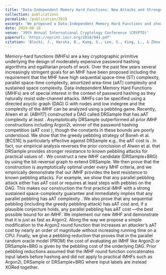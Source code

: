```yaml
---
title: "Data-Independent Memory Hard Functions: New Attacks and Stronger Constructions"
collection: publications
permalink: /publication/2019
excerpt: 'We proposed a Data-Independent Memory Hard Functions and showed that it provides the best resistance to known pebbling attacks'
date: 2019-08-18
venue: '39th Annual International Cryptology Conference (CRYPTO)'
paperurl: 'https://eprint.iacr.org/2018/944.pdf'
citation: 'Blocki, J., Harsha, B., Kang, S., Lee, S., Xing, L., & Zhou, S. (2019, August). Data-independent memory hard functions: New attacks and stronger constructions. In Annual International Cryptology Conference (pp. 573-607). Cham: Springer International Publishing.'
---
```


Memory-hard functions (MHFs) are a key cryptographic primitive underlying the design of moderately expensive password hashing algorithms and egalitarian proofs of work. Over the past few years several increasingly stringent goals for an MHF have been proposed including the requirement that the MHF have high sequential space-time (ST) complexity, parallel space-time complexity, amortized area-time (aAT) complexity and sustained space complexity. Data-Independent Memory Hard Functions (iMHFs) are of special interest in the context of password hashing as they naturally resist side-channel attacks. iMHFs can be specified using a directed acyclic graph (DAG) G with  nodes and low indegree and the complexity of the iMHF can be analyzed using a pebbling game. Recently, Alwen et al. [ABH17] constructed a DAG called DRSample that has aAT complexity at least  . Asymptotically DRSample outperformed all prior iMHF constructions including Argon2i, winner of the password hashing competition (aAT cost  ), though the constants in these bounds are poorly understood. We show that the greedy pebbling strategy of Boneh et al. [BCS16] is particularly effective against DRSample e.g., the aAT cost is  . In fact, our empirical analysis reverses the prior conclusion of Alwen et al. that DRSample provides stronger resistance to known pebbling attacks for practical values of  . We construct a new iMHF candidate (DRSample+BRG) by using the bit-reversal graph to extend DRSample. We then prove that the construction is asymptotically optimal under every MHF criteria, and we empirically demonstrate that our iMHF provides the best resistance to known pebbling attacks. For example, we show that any parallel pebbling attack either has aAT cost  or requires at least  steps with  pebbles on the DAG. This makes our construction the first practical iMHF with a strong sustained space-complexity guarantee and immediately implies that any parallel pebbling has aAT complexity  . We also prove that any sequential pebbling (including the greedy pebbling attack) has aAT cost  and, if a plausible conjecture holds, any parallel pebbling has aAT cost  —the best possible bound for an iMHF. We implement our new iMHF and demonstrate that it is just as fast as Argon2. Along the way we propose a simple modification to the Argon2 round function that increases an attacker’s aAT cost by nearly an order of magnitude without increasing running time on a CPU. Finally, we give a pebbling reduction that proves that in the parallel random oracle model (PROM) the cost of evaluating an iMHF like Argon2i or DRSample+BRG is given by the pebbling cost of the underlying DAG. Prior pebbling reductions assumed that the iMHF round function concatenates input labels before hashing and did not apply to practical iMHFs such as Argon2i, DRSample or DRSample+BRG where input labels are instead XORed together.
